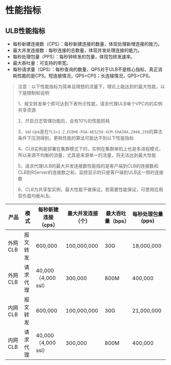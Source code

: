 # 性能指标

## ULB性能指标

* 每秒新建连接数（CPS）：每秒新建连接的数量，体现处理新增连接的能力。
* 最大并发连接数：每秒连接的总数量，体现并发处理连接的能力。
* 每秒处理包量（PPS）：每秒钟转发的包量，体现包转发速率。
* 最大吞吐量：可支持的带宽。
* 每秒请求量（QPS）：每秒查询的数量，QPS对于ULB不是核心指标，真正消耗性能的是CPS。短连接情况，QPS=CPS；长连接情况，QPS>CPS。

> 注意：以下性能指标为简单且理想的流量下，理论上能达到的最大性能，以下是限制和说明
> 
> 1、报文转发单个即可达到下表所示性能，请求代理ULB单个VPC内的实例共享资源
> 
> 2、开启日志管理功能后，会有10%的性能损耗
>
> 3、ssl cps是在`TLSv1.2,ECDHE-RSA-AES256-GCM-SHA384,2048,256`的算法条件下压测得到，更耗性能的算法可能达不到以下性能指标
>
> 4、CLB实例是部署在集群模式下的，实例在集群单机上也是多进程模式，所以来源不均衡的流量，尤其是来源单一的流量，将无法达到最大性能
>
> 5、请求代理ULB的最大并发连接数性能指的是客户端到CLB的连接数和CLB到RServer的连接数之和，监控显示的只是客户端到ULB这一侧的连接数
>
> 6、CLB为共享型实例，最大性能不做保证。若需要性能保证，可使用应用型负载均衡ALB。

| 产品 | 模式 | 每秒新建连接（cps）| 最大并发连接（个） | 最大吞吐量（bps） | 每秒处理包量(pps) |
| --- | --- | --- | --- | --- | --- |
| 外网CLB | 报文转发 | 600,000 | 100,000,000 | 30G | 18,000,000 |
| 外网CLB | 请求代理 | 40,000（4,000 ssl） | 300,000 | 800M | 400,000 |
| 内网CLB | 报文转发 | 600,000 | 100,000,000 | 30G | 21,000,000 |
| 内网CLB | 请求代理 | 40,000（4,000 ssl） | 300,000 | 800M | 400,000 |

